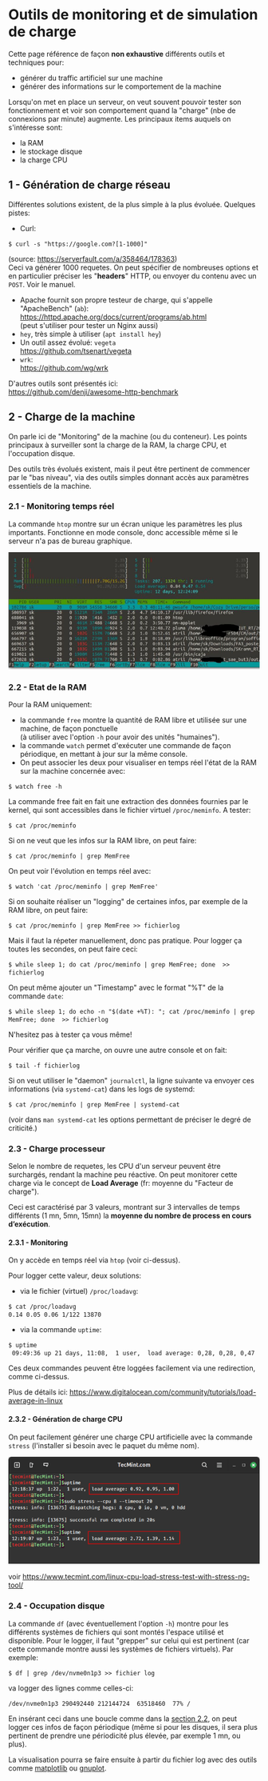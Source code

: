 # Outils de monitoring et de simulation de charge

Cette page référence de façon **non exhaustive** différents outils et techniques pour:

- générer du traffic artificiel sur une machine
- générer des informations sur le comportement de la machine 

Lorsqu'on met en place un serveur, on veut souvent pouvoir tester son fonctionnement et voir son comportement quand la "charge"
(nbe de connexions par minute) augmente.
Les principaux items auquels on s'intéresse sont:
- la RAM
- le stockage disque
- la charge CPU

## 1 - Génération de charge réseau
Différentes solutions existent, de la plus simple à la plus évoluée.
Quelques pistes:

- Curl:
```
$ curl -s "https://google.com?[1-1000]"
```
(source: https://serverfault.com/a/358464/178363)  
Ceci va générer 1000 requetes.
On peut spécifier de nombreuses options et en particulier préciser les "__headers__" HTTP, ou envoyer du contenu avec un `POST`.
Voir le manuel.
- Apache fournit son propre testeur de charge, qui s'appelle "ApacheBench" (`ab`):  
https://httpd.apache.org/docs/current/programs/ab.html  
(peut s'utiliser pour tester un Nginx aussi)
- `hey`, très simple à utiliser (`apt install hey`)
- Un outil assez évolué: `vegeta`  
https://github.com/tsenart/vegeta
- `wrk`:  
https://github.com/wg/wrk

D'autres outils sont présentés ici:  
https://github.com/denji/awesome-http-benchmark


## 2 - Charge de la machine

On parle ici de "Monitoring" de la machine (ou du conteneur).
Les points principaux à surveiller sont la charge de la RAM, la charge CPU, et l'occupation disque.

Des outils très évolués existent, mais il peut être pertinent de commencer par le "bas niveau", via des outils simples donnant accès aux paramètres essentiels de la machine.


### 2.1 - Monitoring temps réel
La commande `htop` montre sur un écran unique les paramètres les plus importants.
Fonctionne en mode console, donc accessible même si le serveur n'a pas de bureau graphique.

[![htop](htop_800.jpg)](https://fr.wikipedia.org/wiki/Htop)


### 2.2 - Etat de la RAM

Pour la RAM uniquement:
- la commande `free` montre la quantité de RAM libre et utilisée sur une machine, de façon ponctuelle  
(à utiliser avec l'option `-h` pour avoir des unités "humaines").  
- la commande `watch` permet d'exécuter une commande de façon périodique, en mettant à jour sur la même console.
- On peut associer les deux pour visualiser en temps réel l'état de la RAM sur la machine concernée avec:
```
$ watch free -h
```

La commande free fait en fait une extraction des données fournies par le kernel, qui sont accessibles dans le fichier virtuel
`/proc/meminfo`.
A tester:
```
$ cat /proc/meminfo
```

Si on ne veut que les infos sur la RAM libre, on peut faire:
```
$ cat /proc/meminfo | grep MemFree
```

On peut voir l'évolution en temps réel avec:
```
$ watch 'cat /proc/meminfo | grep MemFree'
```


Si on souhaite réaliser un "logging" de certaines infos, par exemple de la RAM libre, on peut faire:
```
$ cat /proc/meminfo | grep MemFree >> fichierlog
```
Mais il faut la répeter manuellement, donc pas pratique.
Pour logger ça toutes les secondes, on peut faire ceci:
```
$ while sleep 1; do cat /proc/meminfo | grep MemFree; done  >> fichierlog
```
On peut même ajouter un "Timestamp" avec le format "%T" de la commande `date`:
```
$ while sleep 1; do echo -n "$(date +%T): "; cat /proc/meminfo | grep MemFree; done  >> fichierlog
```
N'hesitez pas à tester ça vous même!

Pour vérifier que ça marche, on ouvre une autre console et on fait:
```
$ tail -f fichierlog
```



Si on veut utiliser le "daemon" `journalctl`, la ligne suivante va envoyer ces informations (via `systemd-cat`) dans les logs de systemd:
```
$ cat /proc/meminfo | grep MemFree | systemd-cat
```
(voir dans `man systemd-cat` les options permettant de préciser le degré de criticité.)



### 2.3 - Charge processeur

Selon le nombre de requetes, les CPU d'un serveur peuvent être surchargés, rendant la machine peu réactive.
On peut monitorer cette charge via le concept de __Load Average__ (fr: moyenne du "Facteur de charge").

Ceci est caractérisé par 3 valeurs, montrant sur 3 intervalles de temps différents
(1 mn, 5mn, 15mn) la **moyenne du nombre de process en cours d’exécution**.

#### 2.3.1 - Monitoring
On y accède en temps réel via `htop` (voir ci-dessus).

Pour logger cette valeur, deux solutions:
- via le fichier (virtuel) `/proc/loadavg`:
```
$ cat /proc/loadavg
0.14 0.05 0.06 1/122 13870
```
- via la commande `uptime`:
```
$ uptime
 09:49:36 up 21 days, 11:08,  1 user,  load average: 0,28, 0,28, 0,47
```
Ces deux commandes peuvent être loggées facilement via une redirection, comme ci-dessus.

Plus de détails ici:
https://www.digitalocean.com/community/tutorials/load-average-in-linux

#### 2.3.2 - Génération de charge CPU

On peut facilement générer une charge CPU artificielle avec la commande `stress`
(l'installer si besoin avec le paquet du même nom).

![stress example](tecmint_stress-test-Linux-System.png)

voir https://www.tecmint.com/linux-cpu-load-stress-test-with-stress-ng-tool/


### 2.4 - Occupation disque

La commande `df` (avec éventuellement l'option `-h`) montre pour les différents systèmes de fichiers qui sont montés l'espace utilisé et disponible.
Pour le logger, il faut "grepper" sur celui qui est pertinent (car cette commande montre aussi les systèmes de fichiers virtuels).
Par exemple:
```
$ df | grep /dev/nvme0n1p3 >> fichier log
```
va logger des lignes comme celles-ci:
```
/dev/nvme0n1p3 290492440 212144724  63518460  77% /
```
En insérant ceci dans une boucle comme  dans la
[section 2.2](#22--etat-de-la-rAM), on peut logger ces infos de façon périodique
(même si pour les disques, il sera plus pertinent de prendre une périodicité plus élevée, par exemple 1 mn, ou plus).

La visualisation pourra se faire ensuite à partir du fichier log avec des outils comme
[matplotlib](https://matplotlib.org/)
ou
[gnuplot](http://www.gnuplot.info/).






